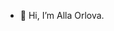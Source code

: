 - 👋 Hi, I’m Alla Orlova.
<!---
OrlovaAlla/OrlovaAlla is a ✨ special ✨ repository because its `README.md` (this file) appears on your GitHub profile.
You can click the Preview link to take a look at your changes.
--->
